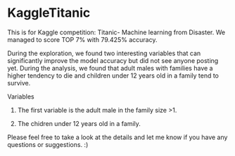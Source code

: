 # KaggleTitanic
This is for Kaggle competition: Titanic- Machine learning from Disaster. We managed to score TOP 7% with 79.425% accuracy.


During the exploration, we found two interesting variables that can significantly improve the model accuracy but did not see anyone posting yet. During the analysis, we found that adult males with families have a higher tendency to die and children under 12 years old in a family tend to survive.

Variables

1. The first variable is the adult male in the family size >1.

2. The chidren under 12 years old in a family.


Please feel free to take a look at the details and let me know if you have any questions or suggestions. :)
